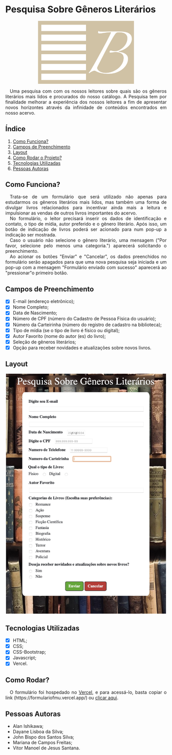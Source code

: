 # Pesquisa Sobre Gêneros Literários
<p align="center"><img src="/assets/images/bibliotecaLogo.png" alt="Logo da Biblioteca" width="300px" align="center"></p>

<p align="justify">&emsp;Uma pesquisa com com os nossos leitores sobre quais são os gêneros literários mais lidos e procurados do nosso catálogo.
A Pesquisa tem por finalidade melhorar a experiência dos nossos leitores a fim de apresentar novos horizontes através da infinidade de conteúdos encontrados em nosso acervo.</p>

## Índice
1. <a href="#como-funciona">Como Funciona?</a>
2. <a href="#campos-de-preenchimento">Campos de Preenchimento</a>
3. <a href="#layout">Layout</a>
4. <a href="#como-rodar">Como Rodar o Projeto?</a>
5. <a href="#tecnologias-utilizadas">Tecnologias Utilizadas</a>
6. <a href="#pessoas-autoras">Pessoas Autoras</a>

## Como Funciona?
<p align="justify">&emsp;Trata-se de um formulário que será utilizado não apenas para estudarmos os gêneros literários mais lidos, mas também uma forma de divulgar livros relacionados para incentivar ainda mais a leitura e impulsionar as vendas de outros livros importantes do acervo.<br>&emsp;No formulário, o leitor precisará inserir os dados de identificação e contato, o tipo de mídia, autor preferido e o gênero literário. Após isso, um botão de indicação de livros poderá ser acionado para num pop-up a indicação ser mostrada.<br>&emsp;Caso o usuário não selecione o gênero literário, uma mensagem ("Por favor, selecione pelo menos uma categoria.") aparecerá solicitando o preenchimento.<br>&emsp;Ao acionar os botões "Enviar" e "Cancelar", os dados preenchidos no formulário serão apagados para que uma nova pesquisa seja iniciada e um pop-up com a mensagem "Formulário enviado com sucesso" aparecerá ao "pressionar"o primeiro botão.</p>

## Campos de Preenchimento
- [x] E-mail (endereço eletrônico);
- [x] Nome Completo;
- [x] Data de Nascimento;
- [x] Número de CPF (número do Cadastro de Pessoa Física do usuário);
- [x] Número da Carteirinha (número do registro de cadastro na biblioteca);
- [x] Tipo de mídia (se o tipo de livro é físico ou digital);
- [x] Autor Favorito (nome do autor (es) do livro);
- [x] Seleção de gêneros literários;
- [x] Opção para receber novidades e atualizações sobre novos livros.

## Layout
<p align="center"><img src="/assets/images/layout.jpeg" alt="Layout do Formulário" width="500px"></p>

## Tecnologias Utilizadas
- [x] HTML;
- [x] CSS;
- [x] CSS-Bootstrap;
- [x] Javascript;
- [x] Vercel.

## Como Rodar?
<p align="justify">&emsp;O formulário foi hospedado no <a href="https://vercel.com">Vercel</a>, e para acessá-lo, basta copiar o link (https://formulariofmu.vercel.app/) ou <a href="https://formulariofmu.vercel.app/">clicar aqui</a>.

## Pessoas Autoras
- Alan Ishikawa;
- Dayane Lisboa da Silva;
- John Bispo dos Santos Silva;
- Mariana de Campos Freitas;
- Vitor Manoel de Jesus Santana.